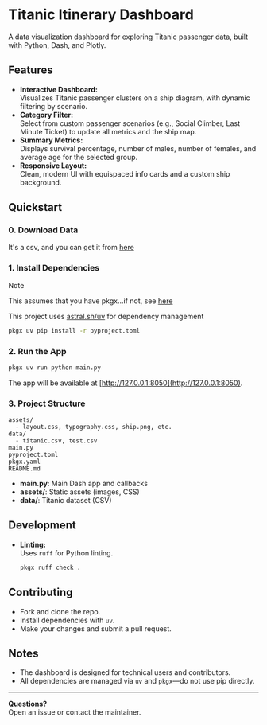 # Titanic Itinerary Dashboard

A data visualization dashboard for exploring Titanic passenger data, built with Python,
Dash, and Plotly.

## Features

- **Interactive Dashboard:**  
  Visualizes Titanic passenger clusters on a ship diagram, with dynamic filtering by
  scenario.
- **Category Filter:**  
  Select from custom passenger scenarios (e.g., Social Climber, Last Minute Ticket) to
  update all metrics and the ship map.
- **Summary Metrics:**  
  Displays survival percentage, number of males, number of females, and average age for
  the selected group.
- **Responsive Layout:**  
  Clean, modern UI with equispaced info cards and a custom ship background.

## Quickstart

### 0. Download Data

It's a csv, and you can get it from [here](https://www.kaggle.com/competitions/titanic/data)

### 1. Install Dependencies

> [!NOTE]
>
> This assumes that you have pkgx...if not, see [here](https://pkgx.sh)

This project uses [astral.sh/uv](https://astral.sh/uv/) for dependency management

```sh
pkgx uv pip install -r pyproject.toml
```

### 2. Run the App

```sh
pkgx uv run python main.py
```

The app will be available at [http://127.0.0.1:8050](http://127.0.0.1:8050).

### 3. Project Structure

```
assets/
  - layout.css, typography.css, ship.png, etc.
data/
  - titanic.csv, test.csv
main.py
pyproject.toml
pkgx.yaml
README.md
```

- **main.py**: Main Dash app and callbacks
- **assets/**: Static assets (images, CSS)
- **data/**: Titanic dataset (CSV)

## Development

- **Linting:**  
  Uses `ruff` for Python linting.
  ```sh
  pkgx ruff check .
  ```

## Contributing

- Fork and clone the repo.
- Install dependencies with `uv`.
- Make your changes and submit a pull request.

## Notes

- The dashboard is designed for technical users and contributors.
- All dependencies are managed via `uv` and `pkgx`—do not use pip directly.

---

**Questions?**  
Open an issue or contact the maintainer.
